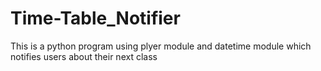 # Time-Table_Notifier
This is a python program using plyer module and datetime module which notifies users about their next class
